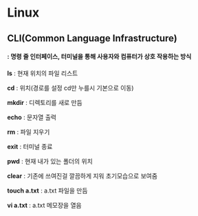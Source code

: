 # Linux

## CLI(Common Language Infrastructure)

#### : 명령 줄 인터페이스, 터미널을 통해 사용자와 컴퓨터가 상호 작용하는 방식

**ls** : 현재 위치의 파일 리스트

**cd** : 위치(경로를 설정 cd만 누를시 기본으로 이동)

**mkdir** : 디렉토리를 새로 만듬

**echo** : 문자열 출력

**rm** : 파일 지우기

**exit** : 터미널 종료

**pwd** : 현재 내가 있는 폴더의 위치

**clear** : 기존에 쓰여진걸 깔끔하게 지워 초기모습으로 보여줌

**touch a.txt** : a.txt 파일을 만듬

**vi  a.txt** : a.txt 메모장을 열음



